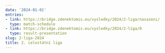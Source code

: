 ```yaml
---
date: '2024-01-01'
entries:
- link: https://bridge.zdenektomis.eu/vysledky/2024/2-liga/nasazeni/
  type: match-schedule
- link: https://bridge.zdenektomis.eu/vysledky/2024/2-liga/0
  type: result-presentation
slug: 2-liga-2024
title: 2. celostátní liga
---
```


